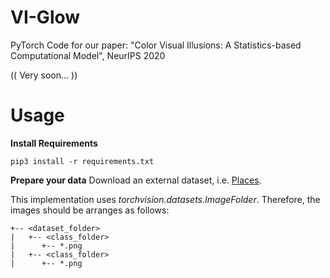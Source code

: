 # VI-Glow
PyTorch Code for our paper: "Color Visual Illusions: A Statistics-based Computational Model", NeurIPS 2020

(( Very soon... ))

# Usage

**Install Requirements**
```
pip3 install -r requirements.txt
```

**Prepare your data**
Download an external dataset, i.e. [Places](http://places2.csail.mit.edu/download.html).

This implementation uses *torchvision.datasets.ImageFolder*. Therefore, the images should be arranges as follows:

```
+-- <dataset_folder>
|   +-- <class_folder>
|      +-- *.png
|   +-- <class_folder>
|      +-- *.png
```


